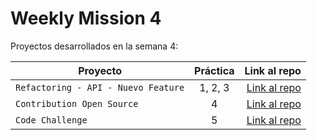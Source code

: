 # Weekly Mission 4

Proyectos desarrollados en la semana 4:

| Proyecto | Práctica | Link al repo |
| ------------- |:-------------:| -----:|
|`Refactoring - API - Nuevo Feature`|1, 2, 3|[Link al repo](https://github.com/AndreaCuriel/refactoring_node)|
|`Contribution Open Source`|4|[Link al repo](https://github.com/AndreaCuriel/fizzbuzz)|
|`Code Challenge`|5|[Link al repo](https://github.com/AndreaCuriel/Visual_Thinking_API)|


